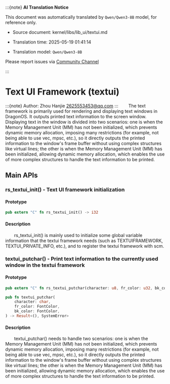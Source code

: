 :::{note}
**AI Translation Notice**

This document was automatically translated by `Qwen/Qwen3-8B` model, for reference only.

- Source document: kernel/libs/lib_ui/textui.md

- Translation time: 2025-05-19 01:41:14

- Translation model: `Qwen/Qwen3-8B`

Please report issues via [Community Channel](https://github.com/DragonOS-Community/DragonOS/issues)

:::

# Text UI Framework (textui)

:::{note}
Author: Zhou Hanjie <2625553453@qq.com>
:::
&emsp;&emsp;The text framework is primarily used for rendering and displaying text windows in DragonOS. It outputs printed text information to the screen window. Displaying text in the window is divided into two scenarios: one is when the Memory Management Unit (MM) has not been initialized, which prevents dynamic memory allocation, imposing many restrictions (for example, not being able to use vec, mpsc, etc.), so it directly outputs the printed information to the window's frame buffer without using complex structures like virtual lines; the other is when the Memory Management Unit (MM) has been initialized, allowing dynamic memory allocation, which enables the use of more complex structures to handle the text information to be printed.

## Main APIs
### rs_textui_init() - Text UI framework initialization
#### Prototype
```rust
pub extern "C" fn rs_textui_init() -> i32
```
#### Description
&emsp;&emsp;rs_textui_init() is mainly used to initialize some global variable information that the textui framework needs (such as TEXTUIFRAMEWORK, TEXTUI_PRIVATE_INFO, etc.), and to register the textui framework with scm.

### textui_putchar() - Print text information to the currently used window in the textui framework
#### Prototype
```rust
pub extern "C" fn rs_textui_putchar(character: u8, fr_color: u32, bk_color: u32) -> i32

pub fn textui_putchar(
    character: char,
    fr_color: FontColor,
    bk_color: FontColor,
) -> Result<(), SystemError> 
```
#### Description
&emsp;&emsp;textui_putchar() needs to handle two scenarios: one is when the Memory Management Unit (MM) has not been initialized, which prevents dynamic memory allocation, imposing many restrictions (for example, not being able to use vec, mpsc, etc.), so it directly outputs the printed information to the window's frame buffer without using complex structures like virtual lines; the other is when the Memory Management Unit (MM) has been initialized, allowing dynamic memory allocation, which enables the use of more complex structures to handle the text information to be printed.
